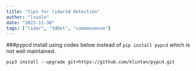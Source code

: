 ```yaml
---
title: "tips for lidar3d detection"
author: "lvsolo"
date: "2023-11-30"
tags: ["lidar", "3dDet", "commensense"]
---
```


###pypcd install 
using codes below instead of ```pip install pypcd``` which is not well maintained.
```
pip3 install --upgrade git+https://github.com/klintan/pypcd.git
```

